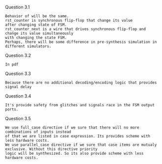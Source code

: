 Question 3.1

	Behavior of will be the same. 
	rst_counter is synchronous flip-flop that change its value 
	after changing state of FSM.  
	rst_counter_next is a wire that drives synchronous flip-flop and change its value simultaneously
	with changing the state FSM.
	Perhaps, there will be some difference in pre-synthesis simulation in different simulators.

Question 3.2

	In pdf
	
Question 3.3

	Because there are no additional decoding/encoding logic that provides signal delay
	
Question 3.4
	
	It's provide safety from glitches and signals race in the FSM output ports.
	
Question 3.5

	We use full_case directive if we sure that there will no more combinations of inputs instead
	of that we are listed in case expression. Its provides scheme with less hardware costs.
	We use parallel_case directive if we sure that case items are mutualy exclusive. Without this directive priority
	logic will be synthesized. So its also provide scheme with less hardware costs.

	
	
